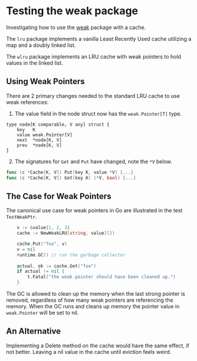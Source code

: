 # Testing the weak package

Investigating how to use the [weak](https://pkg.go.dev/weak) package with a cache.

The `lru` package implements a vanilla Least Recently Used cache utilizing a map and a doubly linked list.

The `wlru` package implements an LRU cache with weak pointers to hold values in the linked list.

## Using Weak Pointers

There are 2 primary changes needed to the standard LRU cache to use weak references:

1. The value field in the node struct now has the `weak.Pointer[T]` type. 
```go{3}
type node[K comparable, V any] struct {
	key   K
	value weak.Pointer[V]
	next  *node[K, V]
	prev  *node[K, V]
}
```

2. The signatures for `Get` and `Put` have changed, note the `*V` below.

```go
func (c *Cache[K, V]) Put(key K, value *V) {...}
func (c *Cache[K, V]) Get(key K) (*V, bool) {...}
```

## The Case for Weak Pointers
The canonical use case for weak pointers in Go are illustrated in the test `TestWeakPtr`.

```go
	v := &value{1, 2, 3}
	cache := NewWeakLRU[string, value](2)

	cache.Put("foo", v)
	v = nil
	runtime.GC() // run the garbage collector
	
    actual, ok := cache.Get("foo")
    if actual != nil {
        t.Fatal("the weak pointer should have been cleaned up.")
    }
```

The GC is allowed to clean up the memory when the last strong pointer is removed, regardless of how many weak pointers are referencing the memory.
When the GC runs and cleans up memory the pointer value in `weak.Pointer` will be set to nil.

## An Alternative

Implementing a Delete method on the cache would have the same effect, if not better.  Leaving a nil value in the cache
until eviction feels weird.
